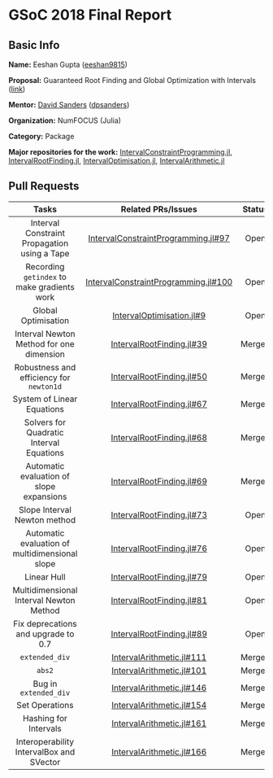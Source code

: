 # GSoC 2018 Final Report


## Basic Info

**Name:** Eeshan Gupta ([eeshan9815](https://github.com/eeshan9815))

**Proposal:** Guaranteed Root Finding and Global Optimization with Intervals ([link](https://summerofcode.withgoogle.com/projects/#5091150453538816))

**Mentor:** [David Sanders](http://sistemas.fciencias.unam.mx/~dsanders/) ([dpsanders](https://github.com/dpsanders))

**Organization:** NumFOCUS (Julia)

**Category:** Package

**Major repositories for the work:** [IntervalConstraintProgramming.jl](https://github.com/JuliaIntervals/IntervalConstraintProgramming.jl), [IntervalRootFinding.jl](https://github.com/JuliaIntervals/IntervalRootFinding.jl), [IntervalOptimisation.jl](https://github.com/JuliaIntervals/IntervalOptimisation.jl), [IntervalArithmetic.jl](https://github.com/JuliaIntervals/IntervalArithmetic.jl) 

## Pull Requests

| Tasks                 | Related PRs/Issues | Status |
|:---------------------:|:------------------:|:------:|
| Interval Constraint Propagation using a Tape | [IntervalConstraintProgramming.jl#97](https://github.com/JuliaIntervals/IntervalConstraintProgramming.jl/pull/97) | Open |
| Recording `getindex` to make gradients work  | [IntervalConstraintProgramming.jl#100](https://github.com/JuliaIntervals/IntervalConstraintProgramming.jl/pull/100) | Open |
| Global Optimisation | [IntervalOptimisation.jl#9](https://github.com/JuliaIntervals/IntervalOptimisation.jl/pull/9) | Open |
| Interval Newton Method for one dimension | [IntervalRootFinding.jl#39](https://github.com/JuliaIntervals/IntervalRootFinding.jl/pull/39) | Merged |
| Robustness and efficiency for `newton1d` | [IntervalRootFinding.jl#50](https://github.com/JuliaIntervals/IntervalRootFinding.jl/pull/50) | Merged |
| System of Linear Equations | [IntervalRootFinding.jl#67](https://github.com/JuliaIntervals/IntervalRootFinding.jl/pull/67) | Merged |
| Solvers for Quadratic Interval Equations | [IntervalRootFinding.jl#68](https://github.com/JuliaIntervals/IntervalRootFinding.jl/pull/68) | Merged |
| Automatic evaluation of slope expansions | [IntervalRootFinding.jl#69](https://github.com/JuliaIntervals/IntervalRootFinding.jl/pull/69) | Merged |
| Slope Interval Newton method | [IntervalRootFinding.jl#73](https://github.com/JuliaIntervals/IntervalRootFinding.jl/pull/73) | Open |
| Automatic evaluation of multidimensional slope | [IntervalRootFinding.jl#76](https://github.com/JuliaIntervals/IntervalRootFinding.jl/pull/76) | Open |
| Linear Hull | [IntervalRootFinding.jl#79](https://github.com/JuliaIntervals/IntervalRootFinding.jl/pull/79) | Open |
| Multidimensional Interval Newton Method | [IntervalRootFinding.jl#81](https://github.com/JuliaIntervals/IntervalRootFinding.jl/pull/81) | Open |
| Fix deprecations and upgrade to 0.7 | [IntervalRootFinding.jl#89](https://github.com/JuliaIntervals/IntervalRootFinding.jl/pull/89) | Open |
| `extended_div` | [IntervalArithmetic.jl#111](https://github.com/JuliaIntervals/IntervalArithmetic.jl/pull/111) | Merged |
| `abs2` | [IntervalArithmetic.jl#101](https://github.com/JuliaIntervals/IntervalArithmetic.jl/pull/101) | Merged |
| Bug in `extended_div` | [IntervalArithmetic.jl#146](https://github.com/JuliaIntervals/IntervalArithmetic.jl/pull/146) | Merged |
| Set Operations | [IntervalArithmetic.jl#154](https://github.com/JuliaIntervals/IntervalArithmetic.jl/pull/154) | Merged |
| Hashing for Intervals | [IntervalArithmetic.jl#161](https://github.com/JuliaIntervals/IntervalArithmetic.jl/pull/161) | Merged |
| Interoperability IntervalBox and SVector | [IntervalArithmetic.jl#166](https://github.com/JuliaIntervals/IntervalArithmetic.jl/pull/166) | Merged |
